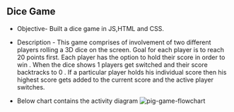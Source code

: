 ## Dice Game
* Objective- Built a dice game in JS,HTML and CSS.


* Description - This game comprises of involvement of two different players rolling a 3D dice on the screen. Goal for each player is to reach 20 points first. Each player has the option to hold their score in order to win . 
When the dice shows 1 players get switched and their score backtracks to 0 . 
If a particular player holds his individual score then his highest score gets added to the current score and the active player switches.
* Below chart contains the activity diagram 
![pig-game-flowchart](https://user-images.githubusercontent.com/43057462/125985881-ed40f94c-9605-4934-be0d-2265a8a1735a.png)

